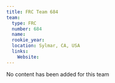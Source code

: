 ```yaml
---
title: FRC Team 684
team:
  type: FRC
  number: 684
  name: 
  rookie_year: 
  location: Sylmar, CA, USA
  links:
    Website: 
---
```

No content has been added for this team